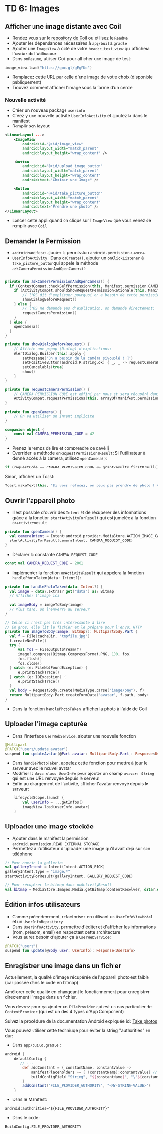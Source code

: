 
# TD 6: Images

## Afficher une image distante avec Coil

- Rendez vous sur le [repository de Coil](https://coil-kt.github.io/coil/) ou et lisez le `ReadMe`
- Ajouter les dépendances nécessaires à `app/build.gradle`
- Ajouter une `ImageView` à coté de votre `header_text_view` qui affichera l'avatar de l'utilisateur
- Dans `onResume`, utiliser Coil pour afficher une image de test:

```kotlin
image_view.load("https://goo.gl/gEgYUd")
```

- Remplacez cette URL par celle d'une image de votre choix (disponible publiquement)
- Trouvez comment afficher l'image sous la forme d'un cercle

### Nouvelle activité

- Créer un nouveau package `userinfo`
- Créez y une nouvelle activité `UserInfoActivity` et ajoutez la dans le manifest
- Remplir son layout:

```xml
<LinearLayout ...>
    <ImageView
        android:id="@+id/image_view"
        android:layout_width="match_parent"
        android:layout_height="wrap_content" />

    <Button
        android:id="@+id/upload_image_button"
        android:layout_width="match_parent"
        android:layout_height="wrap_content"
        android:text="Choisir une Image" />

    <Button
        android:id="@+id/take_picture_button"
        android:layout_width="match_parent"
        android:layout_height="wrap_content"
        android:text="Prendre une photo" />
</LinearLayout>
```

- Lancer cette appli quand on clique sur l'`ImageView` que vous venez de remplir avec `Coil`

## Demander la Permission

- `AndroidManifest`: ajouter la permission `android.permission.CAMERA`
- `UserInfoActivity` : Dans `onCreate()`, ajouter un `onClickListener` à `take_picture_button`qui appele la méthode `askCameraPermissionAndOpenCamera()`

```kotlin

private fun askCameraPermissionAndOpenCamera() {
  if (ContextCompat.checkSelfPermission(this, Manifest.permission.CAMERA) != PackageManager.PERMISSION_GRANTED) {
    if (ActivityCompat.shouldShowRequestPermissionRationale(this, Manifest.permission.CAMERA)) {
        // l'OS dit d'expliquer pourquoi on a besoin de cette permission:
        showDialogBeforeRequest()
    } else {
        // l'OS ne demande pas d'explication, on demande directement:
        requestCameraPermission()
    }
  } else {
    openCamera()
  }
}

private fun showDialogBeforeRequest() {
    // Affiche une popup (Dialog) d'explications:
    AlertDialog.Builder(this).apply {
        setMessage("On a besoin de la caméra sivouplé ! 🥺")
        setPositiveButton(android.R.string.ok) { _, _ -> requestCameraPermission() }
        setCancelable(true)
        show()
    }
}

private fun requestCameraPermission() {
    // CAMERA_PERMISSION_CODE est défini par nous et sera récupéré dans onRequestPermissionsResult
    ActivityCompat.requestPermissions(this, arrayOf(Manifest.permission.CAMERA), CAMERA_PERMISSION_CODE )
}

private fun openCamera() {
    // On va utiliser un Intent implicite
}

companion object {
    const val CAMERA_PERMISSION_CODE = 42
}
```

- Prenez le temps de lire et comprendre ce pavé 🤔
- Overrider la méthode `onRequestPermissionsResult`:
Si l'utilisateur à donné accès à la camera, utilisez `openCamera()`:

```kotlin
if (requestCode == CAMERA_PERMISSION_CODE && grantResults.firstOrNull() == PackageManager.PERMISSION_GRANTED)
```

Sinon, affichez un Toast:

```kotlin
Toast.makeText(this, "Si vous refusez, on peux pas prendre de photo ! 😢", Toast.LENGTH_LONG).show()
```

## Ouvrir l'appareil photo

- Il est possible d'ouvrir des `Intent` et de récuperer des informations grâce à la fonction `startActivityForResult` qui est jumelée à la fonction `onActivityResult`

```kotlin
private fun openCamera() {
  val cameraIntent = Intent(android.provider.MediaStore.ACTION_IMAGE_CAPTURE)
  startActivityForResult(cameraIntent, CAMERA_REQUEST_CODE)
}
```

- Déclarer la constante `CAMERA_REQUEST_CODE`

```kotlin
const val CAMERA_REQUEST_CODE = 2001
```

- Implémenter la fonction `onActivityResult` qui appelera la fonction `handlePhotoTaken(data: Intent?)`:

```kotlin
private fun handlePhotoTaken(data: Intent?) {
  val image = data?.extras?.get("data") as? Bitmap
  // Afficher l'image ici
  
  val imageBody = imageToBody(image)
  // Plus tard, on l'enverra au serveur
}

// Celle ci n'est pas très intéressante à lire
// En gros, elle lit le fichier et le prépare pour l'envoi HTTP
private fun imageToBody(image: Bitmap?): MultipartBody.Part {
  val f = File(cacheDir, "tmpfile.jpg")
  f.createNewFile()
  try {
      val fos = FileOutputStream(f)
      image?.compress(Bitmap.CompressFormat.PNG, 100, fos)
      fos.flush()
      fos.close()
  } catch (e: FileNotFoundException) {
      e.printStackTrace()
  } catch (e: IOException) {
      e.printStackTrace()
  }
  val body = RequestBody.create(MediaType.parse("image/png"), f)
  return MultipartBody.Part.createFormData("avatar", f.path, body)
}
```

- Dans la fonction `handlePhotoTaken`, afficher la photo à l'aide de Coil

## Uploader l'image capturée

- Dans l'interface `UserWebService`, ajouter une nouvelle fonction

```kotlin
@Multipart
@PATCH("users/update_avatar")
suspend fun updateAvatar(@Part avatar: MultipartBody.Part): Response<UserInfo>
```

- Dans `handlePhotoTaken`, appelez cette fonction pour mettre à jour le serveur avec le nouvel avatar
- Modifier la `data class UserInfo` pour ajouter un champ `avatar: String` qui est une URL renvoyée depuis le serveur
- Enfin au chargement de l'activité, afficher l'avatar renvoyé depuis le serveur:

```kotlin
    lifecycleScope.launch {
        val userInfo = ...getInfos()
        imageView.load(userInfo.avatar)
    }
```

## Uploader une image stockée

- Ajouter dans le manifest la permission `android.permission.READ_EXTERNAL_STORAGE`
- Permettez à l'utilisateur d'uploader une image qu'il avait déjà sur son téléphone

```kotlin
// Pour ouvrir la gallerie:
val galleryIntent = Intent(Intent.ACTION_PICK)
galleryIntent.type = "image/*"
startActivityForResult(galleryIntent, GALLERY_REQUEST_CODE)

// Pour récupérer le bitmap dans onActivityResult
val bitmap = MediaStore.Images.Media.getBitmap(contentResolver, data?.data)
```

## Édition infos utilisateurs

- Comme précedemment, refactorisez en utilisant un `UserInfoViewModel` et un `UserInfoRepository`
- Dans `UserInfoActivity`, permettre d'éditer et d'afficher les informations (nom, prénom, email) en respectant cette architecture
- Vous aurez besoin d'ajouter ça à `UserWebService`:

```kotlin
@PATCH("users")
suspend fun update(@Body user: UserInfo): Response<UserInfo>
```

## Enregistrer une image dans un fichier

Actuellement, la qualité d'image récupérée de l'appareil photo est faible (car passée dans le code en bitmap)

Améliorer cette qualité en changeant le fonctionnement pour enregistrer directement l'image dans un fichier.

Vous devrez pour ça ajouter un `FileProvider` qui est un cas particulier de `ContentProvider` (qui est un des 4 types d'App Component)

Suivez la procédure de la documentation Android expliquée ici: [Take photos](https://developer.android.com/training/camera/photobasics#TaskPath)

Vous pouvez utiliser cette techniuqe pour éviter la string "authorities" en dur:

- Dans `app/build.gradle` :

```gradle
android {
    defaultConfig {
       // ...
        def addConstant = { constantName, constantValue ->
            manifestPlaceholders += [ (constantName):constantValue] // Pour utiliser dans le manifest
            buildConfigField "String", "${constantName}", "\"${constantValue}\"" // Pour utiliser dans le code
        }
        addConstant("FILE_PROVIDER_AUTHORITY", "<MY-STRING-VALUE>")
    }
```

- Dans le Manifest:

```xml
android:authorities="${FILE_PROVIDER_AUTHORITY}"
```

- Dans le code:

```kotlin
BuildConfig.FILE_PROVIDER_AUTHORITY
```
